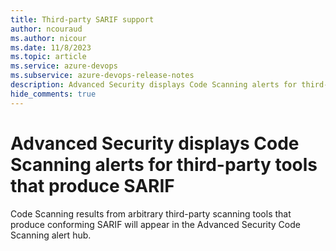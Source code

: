 ```yaml
---
title: Third-party SARIF support
author: ncouraud
ms.author: nicour
ms.date: 11/8/2023
ms.topic: article
ms.service: azure-devops
ms.subservice: azure-devops-release-notes
description: Advanced Security displays Code Scanning alerts for third-party tools that produce SARIF 
hide_comments: true
---
```


# Advanced Security displays Code Scanning alerts for third-party tools that produce SARIF

Code Scanning results from arbitrary third-party scanning tools that produce conforming SARIF will appear in the Advanced Security Code Scanning alert hub.
